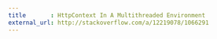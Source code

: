 ```yaml
---
title       : HttpContext In A Multithreaded Environment
external_url: http://stackoverflow.com/a/12219078/1066291
---
```


